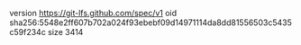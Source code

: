 version https://git-lfs.github.com/spec/v1
oid sha256:5548e2ff607b702a024f93ebebf09d14971114da8dd81556503c5435c59f234c
size 3414
